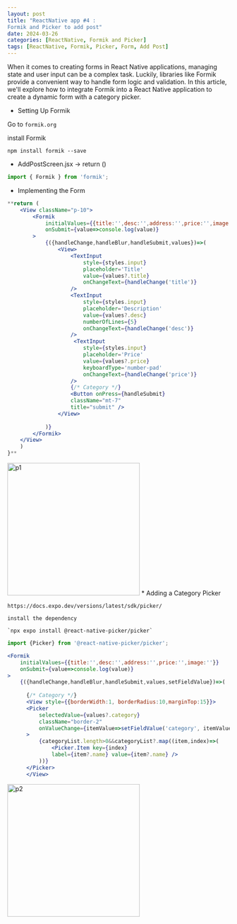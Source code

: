 ```yaml
---
layout: post
title: "ReactNative app #4 : 
Formik and Picker to add post"
date: 2024-03-26
categories: [ReactNative, Formik and Picker]
tags: [ReactNative, Formik, Picker, Form, Add Post]
---
```

When it comes to creating forms in React Native applications, managing state and user input can be a complex task. Luckily, libraries like Formik provide a convenient way to handle form logic and validation. In this article, we'll explore how to integrate Formik into a React Native application to create a dynamic form with a category picker.

* Setting Up Formik

Go to `formik.org`

install Formik

`npm install formik --save`

- AddPostScreen.jsx → return ()

```jsx
import { Formik } from 'formik';
```

* Implementing the Form

```jsx
**return (
    <View className="p-10">
        <Formik
            initialValues={{title:'',desc:'',address:'',price:'',image:''}}
            onSubmit={value=>console.log(value)}
        >
            {({handleChange,handleBlur,handleSubmit,values})=>(
                <View>
                    <TextInput
                        style={styles.input}
                        placeholder='Title'
                        value={values?.title}
                        onChangeText={handleChange('title')}
                    />
                    <TextInput
                        style={styles.input}
                        placeholder='Description'
                        value={values?.desc}
                        numberOfLines={5}
                        onChangeText={handleChange('desc')}
                    />
                     <TextInput
                        style={styles.input}
                        placeholder='Price'
                        value={values?.price}
                        keyboardType='number-pad'
                        onChangeText={handleChange('price')}
                    />
                    {/* Category */}
                    <Button onPress={handleSubmit} 
                    className="mt-7"
                    title="submit" />
                </View>
                
            )}
        </Formik>
    </View>
	)
}**
```
<img width="300" alt="p1" src="https://github.com/lgswin/lgswin.github.io/assets/83533586/41dabbbf-9ee7-4298-94ca-15ae14de1800">
* Adding a Category Picker
    
    https://docs.expo.dev/versions/latest/sdk/picker/
    
    install the dependency
    
    `npx expo install @react-native-picker/picker`
    

```jsx
import {Picker} from '@react-native-picker/picker';
```

```jsx
<Formik
    initialValues={{title:'',desc:'',address:'',price:'',image:''}}
    onSubmit={value=>console.log(value)}
>
    {({handleChange,handleBlur,handleSubmit,values,setFieldValue})=>(
    
      {/* Category */}
      <View style={{borderWidth:1, borderRadius:10,marginTop:15}}>
      <Picker
          selectedValue={values?.category}
          className="border-2"
          onValueChange={itemValue=>setFieldValue('category', itemValue)}
      >
          {categoryList.length>0&&categoryList?.map((item,index)=>(
              <Picker.Item key={index}
              label={item?.name} value={item?.name} />
          ))}
      </Picker>
      </View>
```

<img width="300" alt="p2" src="https://github.com/lgswin/lgswin.github.io/assets/83533586/c751e195-a3fd-4972-8f07-d0339e2791dc">